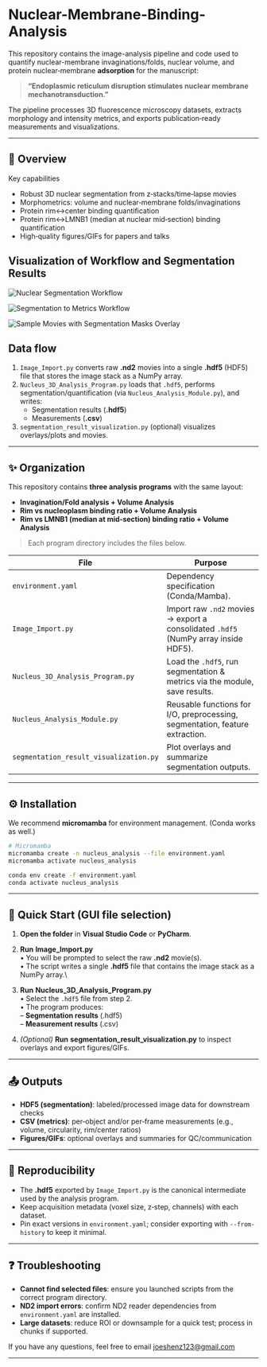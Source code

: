 # Nuclear-Membrane-Binding-Analysis

This repository contains the image-analysis pipeline and code used to quantify nuclear-membrane invaginations/folds, nuclear volume, and protein nuclear‑membrane **adsorption** for the manuscript:

> **“Endoplasmic reticulum disruption stimulates nuclear membrane mechanotransduction.”**

The pipeline processes 3D fluorescence microscopy datasets, extracts morphology and intensity metrics, and exports publication‑ready measurements and visualizations.

---

## 📌 Overview

Key capabilities

- Robust 3D nuclear segmentation from z‑stacks/time‑lapse movies
- Morphometrics: volume and nuclear‑membrane folds/invaginations
- Protein rim↔center binding quantification
- Protein rim↔LMNB1 (median at nuclear mid‑section) binding quantification
- High‑quality figures/GIFs for papers and talks

## Visualization of Workflow and Segmentation Results

![Nuclear Segmentation Workflow](/Pipeline%20Image/Nucleus%20Analysis%20Pipeline%201.png)

![Segmentation to Metrics Workflow ](/Pipeline%20Image/Nucleus%20Analysis%20Pipeline%202.png)

![Sample Movies with Segmentation Masks Overlay](/Pipeline%20Image/workflow.gif)

## Data flow

1. `Image_Import.py` converts raw **.nd2** movies into a single **.hdf5** (HDF5) file that stores the image stack as a NumPy array.
2. `Nucleus_3D_Analysis_Program.py` loads that `.hdf5`, performs segmentation/quantification (via `Nucleus_Analysis_Module.py`), and writes:
   - Segmentation results (**.hdf5**)
   - Measurements (**.csv**)
3. `segmentation_result_visualization.py` (optional) visualizes overlays/plots and movies.

---

## ✨ Organization

This repository contains **three analysis programs** with the same layout:

- **Invagination/Fold analysis + Volume Analysis**
- **Rim vs nucleoplasm binding ratio + Volume Analysis**
- **Rim vs LMNB1 (median at mid‑section) binding ratio + Volume Analysis**

> Each program directory includes the files below.

| File                                   | Purpose                                                                             |
| -------------------------------------- | ----------------------------------------------------------------------------------- |
| `environment.yaml`                     | Dependency specification (Conda/Mamba).                                             |
| `Image_Import.py`                      | Import raw `.nd2` movies → export a consolidated `.hdf5` (NumPy array inside HDF5). |
| `Nucleus_3D_Analysis_Program.py`       | Load the `.hdf5`, run segmentation & metrics via the module, save results.          |
| `Nucleus_Analysis_Module.py`           | Reusable functions for I/O, preprocessing, segmentation, feature extraction.        |
| `segmentation_result_visualization.py` | Plot overlays and summarize segmentation outputs.                                   |

---

## ⚙ Installation

We recommend **micromamba** for environment management. (Conda works as well.)

```bash
# Micromamba
micromamba create -n nucleus_analysis --file environment.yaml
micromamba activate nucleus_analysis
```

```bash
conda env create -f environment.yaml
conda activate nucleus_analysis
```

---

## 🚀 Quick Start (GUI file selection)

1. **Open the folder** in **Visual Studio Code** or **PyCharm**.

2. **Run** **Image_Import.py**\
   • You will be prompted to select the raw **.nd2** movie(s).\
   • The script writes a single **.hdf5** file that contains the image stack as a NumPy array.\
3. **Run** **Nucleus_3D_Analysis_Program.py**\
   • Select the `.hdf5` file from step 2.\
   • The program produces:\
   – **Segmentation results** (.hdf5)\
   – **Measurement results** (.csv)
   
4. *(Optional)* **Run** **segmentation_result_visualization.py** to inspect overlays and export figures/GIFs.


---

## 📤 Outputs

- **HDF5 (segmentation)**: labeled/processed image data for downstream checks
- **CSV (metrics)**: per‑object and/or per‑frame measurements (e.g., volume, circularity, rim/center ratios)
- **Figures/GIFs**: optional overlays and summaries for QC/communication

---

## 🧪 Reproducibility

- The **.hdf5** exported by `Image_Import.py` is the canonical intermediate used by the analysis program.
- Keep acquisition metadata (voxel size, z‑step, channels) with each dataset.
- Pin exact versions in `environment.yaml`; consider exporting with `--from-history` to keep it minimal.

---

## ❓ Troubleshooting

- **Cannot find selected files**: ensure you launched scripts from the correct program directory.
- **ND2 import errors**: confirm ND2 reader dependencies from `environment.yaml` are installed.
- **Large datasets**: reduce ROI or downsample for a quick test; process in chunks if supported.

If you have any questions, feel free to email joeshenz123@gmail.com

---

